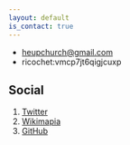 ```yaml
---
layout: default
is_contact: true
---
```


* [heupchurch@gmail.com](mailto:heupchurch@gmail.com)
* ricochet:vmcp7jt6qigjcuxp

## Social

1. [Twitter](https://twitter.com/heupchurch)
2. [Wikimapia](http://wikimapia.org/user/2586420)
3. [GitHub](https://github.com/heupchurch)
